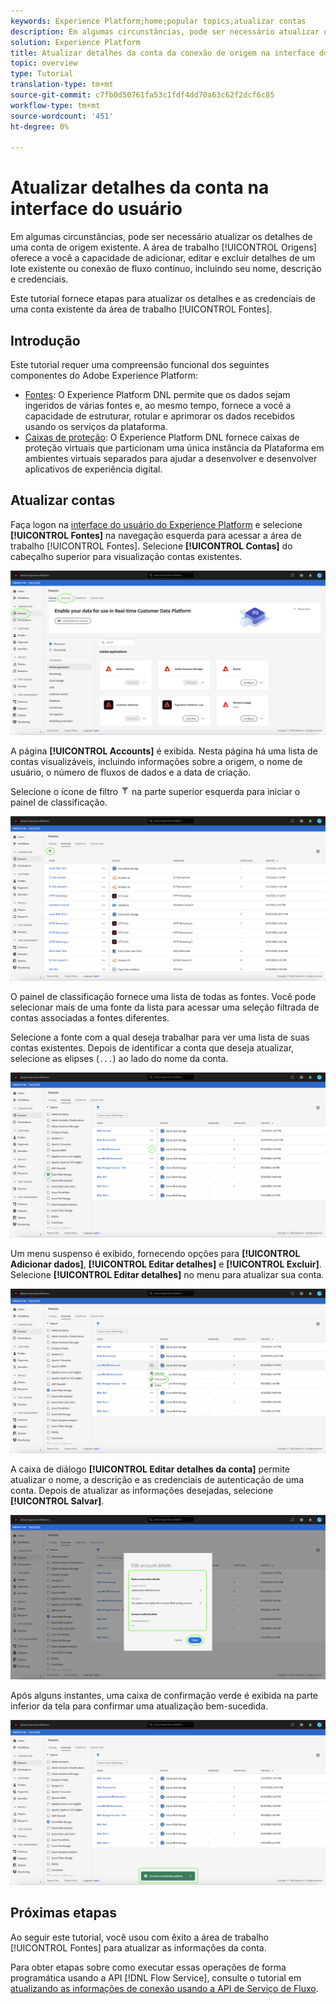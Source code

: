 ```yaml
---
keywords: Experience Platform;home;popular topics;atualizar contas
description: Em algumas circunstâncias, pode ser necessário atualizar os detalhes de uma conta de origem existente. A área de trabalho Fontes fornece a você a capacidade de adicionar, editar e excluir detalhes de um lote ou conexão de fluxo existente, incluindo seu nome, descrição e credenciais.
solution: Experience Platform
title: Atualizar detalhes da conta da conexão de origem na interface do usuário
topic: overview
type: Tutorial
translation-type: tm+mt
source-git-commit: c7fb0d50761fa53c1fdf4dd70a63c62f2dcf6c85
workflow-type: tm+mt
source-wordcount: '451'
ht-degree: 0%

---
```



# Atualizar detalhes da conta na interface do usuário

Em algumas circunstâncias, pode ser necessário atualizar os detalhes de uma conta de origem existente. A área de trabalho [!UICONTROL Origens] oferece a você a capacidade de adicionar, editar e excluir detalhes de um lote existente ou conexão de fluxo contínuo, incluindo seu nome, descrição e credenciais.

Este tutorial fornece etapas para atualizar os detalhes e as credenciais de uma conta existente da área de trabalho [!UICONTROL Fontes].

## Introdução

Este tutorial requer uma compreensão funcional dos seguintes componentes do Adobe Experience Platform:

- [Fontes](../../home.md): O Experience Platform DNL permite que os dados sejam ingeridos de várias fontes e, ao mesmo tempo, fornece a você a capacidade de estruturar, rotular e aprimorar os dados recebidos usando os serviços da plataforma.
- [Caixas de proteção](../../../sandboxes/home.md): O Experience Platform DNL fornece caixas de proteção virtuais que particionam uma única instância da Plataforma em ambientes virtuais separados para ajudar a desenvolver e desenvolver aplicativos de experiência digital.

## Atualizar contas

Faça logon na [interface do usuário do Experience Platform](https://platform.adobe.com) e selecione **[!UICONTROL Fontes]** na navegação esquerda para acessar a área de trabalho [!UICONTROL Fontes]. Selecione **[!UICONTROL Contas]** do cabeçalho superior para visualização contas existentes.

![catálogo](../../images/tutorials/update/catalog.png)

A página **[!UICONTROL Accounts]** é exibida. Nesta página há uma lista de contas visualizáveis, incluindo informações sobre a origem, o nome de usuário, o número de fluxos de dados e a data de criação.

Selecione o ícone de filtro ![filter](../../images/tutorials/update/filter.png) na parte superior esquerda para iniciar o painel de classificação.

![lista de contas](../../images/tutorials/update/accounts-list.png)

O painel de classificação fornece uma lista de todas as fontes. Você pode selecionar mais de uma fonte da lista para acessar uma seleção filtrada de contas associadas a fontes diferentes.

Selecione a fonte com a qual deseja trabalhar para ver uma lista de suas contas existentes. Depois de identificar a conta que deseja atualizar, selecione as elipses (`...`) ao lado do nome da conta.

![classificação de contas](../../images/tutorials/update/accounts-sort.png)

Um menu suspenso é exibido, fornecendo opções para **[!UICONTROL Adicionar dados]**, **[!UICONTROL Editar detalhes]** e **[!UICONTROL Excluir]**. Selecione **[!UICONTROL Editar detalhes]** no menu para atualizar sua conta.

![update](../../images/tutorials/update/update.png)

A caixa de diálogo **[!UICONTROL Editar detalhes da conta]** permite atualizar o nome, a descrição e as credenciais de autenticação de uma conta. Depois de atualizar as informações desejadas, selecione **[!UICONTROL Salvar]**.

![editar detalhes da conta](../../images/tutorials/update/edit-account-details.png)

Após alguns instantes, uma caixa de confirmação verde é exibida na parte inferior da tela para confirmar uma atualização bem-sucedida.

![update-confirm](../../images/tutorials/update/update-confirmed.png)

## Próximas etapas

Ao seguir este tutorial, você usou com êxito a área de trabalho [!UICONTROL Fontes] para atualizar as informações da conta.

Para obter etapas sobre como executar essas operações de forma programática usando a API [!DNL Flow Service], consulte o tutorial em [atualizando as informações de conexão usando a API de Serviço de Fluxo](../../tutorials/api/update.md).